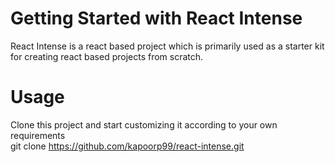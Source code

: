 # Getting Started with React Intense

React Intense is a react based project which is primarily used as a starter kit for creating react based projects from scratch.

# Usage
Clone this project and start customizing it according to your own requirements
<br>
git clone https://github.com/kapoorp99/react-intense.git

